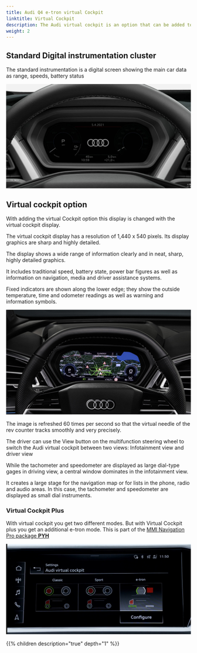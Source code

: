 ```yaml
---
title: Audi Q4 e-tron virtual Cockpit
linktitle: Virtual Cockpit
description: The Audi virtual cockpit is an option that can be added to the Audi Q4 e-tron
weight: 2
---
```

<!-- markdownlint-disable MD033 -->

## Standard Digital instrumentation cluster

The standard instrumentation is a digital screen showing the main car data as range, speeds, battery status

![Intrument](multiinstrument.jpg "Combination instrument!")

## Virtual cockpit option

With adding the virtual Cockpit option this display is changed with the virtual cockpit display.

The virtual cockpit display has a resolution of 1,440 x 540 pixels. Its display graphics are  sharp and highly detailed.

The display shows a wide range of information clearly and in neat, sharp, highly detailed graphics.

It includes traditional speed, battery state, power bar figures as well as information on navigation, media and driver assistance systems.

Fixed indicators are shown along the lower edge; they show the outside temperature, time and odometer readings as well as warning and information symbols.

![Virtual cockpit](mminavigationvirtualcockpit.jpg " Virtual Cockpit classic mode infotainment view")

The image is refreshed 60 times per second so that the virtual needle of the rev counter tracks smoothly and very precisely.

The driver can use the View button on the multifunction steering wheel to switch the Audi virtual cockpit between two views:
Infotainment view and driver view

While the tachometer and speedometer are displayed as large dial-type gages in driving view, a central window dominates in the infotainment view.

It creates a large stage for the navigation map or for lists in the phone, radio and audio areas. In this case, the tachometer and speedometer are displayed as small dial instruments.

### Virtual Cockpit Plus

With virtual cockpit you get two different modes. But with Virtual Cockpit plus you get an additional e-tron mode. This is part of the [MMI Navigation Pro package **PYH**](../../../optionguide/list/#infotainment)

![Virtual cockpit modes](virtualcockpitmodes.jpg "Virtual cockpit modes")

{{% children description="true" depth="1" %}}

